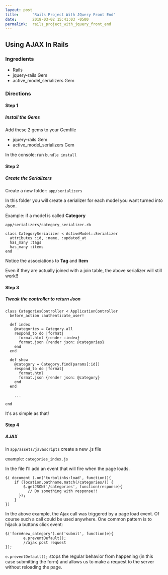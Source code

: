 ```yaml
---
layout: post
title:      "Rails Project With JQuery Front End"
date:       2018-03-02 15:41:03 -0500
permalink:  rails_project_with_jquery_front_end
---
```



## Using AJAX In Rails

### Ingredients
* Rails
* jquery-rails Gem
* active_model_serializers Gem

### Directions

#### Step 1
##### Install the Gems
Add these 2 gems to your Gemfile
* jquery-rails Gem
* active_model_serializers Gem

In the console: run `bundle install`

#### Step 2
##### Create the Serializers
Create a new folder: `app/serializers`

In this folder you will create a serializer for each model you want turned into Json.

Example: if a model is called **Category**

`app/serializers/category_serializer.rb`

```
class CategorySerializer < ActiveModel::Serializer
  attributes :id, :name, :updated_at
  has_many :tags
  has_many :items
end
```

Notice the associations to **Tag** and **Item**

Even if they are actually joined with a join table, the above serializer will still work!!

#### Step 3
##### Tweak the controller to return Json
```
class CategoriesController < ApplicationController
  before_action :authenticate_user!

  def index
	@categories = Category.all
    respond_to do |format|
      format.html {render :index}
      format.json {render json: @categories}
    end
  end

  def show
	@category = Category.find(params[:id])
    respond_to do |format|
      format.html 
      format.json {render json: @category}
    end
  end
	
	...
	
end
```
It's as simple as that!

#### Step 4
##### AJAX 

in `app/assets/javascripts` create a new .js file

example: `categories_index.js`

In the file I'll add an event that will fire when the page loads.

```
$( document ).on('turbolinks:load', function(){
	if (location.pathname.match(/categories/)) {
		$.getJSON('/categories', function(response){
		  // Do something with response!!
	  });
	}	
})

```

In the above example, the Ajax call was triggered by a page load event.
Of course such a call could be used anywhere.
One common pattern is to hijack a buttons click event:

```
$('form#new_category').on('submit', function(e){
		e.preventDefault();
		//ajax post request
});
```

`e.preventDefault();` stops the regular behavior from happening (in this case submitting the form) and allows us to make a request to the server without reloading the page.

